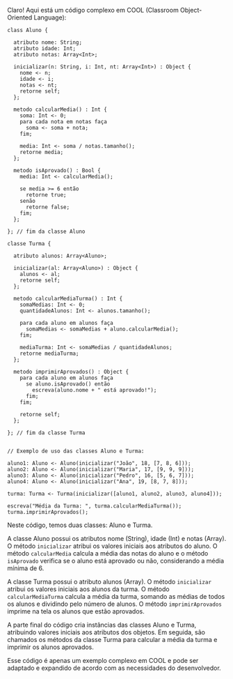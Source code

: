 Claro! Aqui está um código complexo em COOL (Classroom Object-Oriented Language):

```
class Aluno {

  atributo nome: String;
  atributo idade: Int;
  atributo notas: Array<Int>;
  
  inicializar(n: String, i: Int, nt: Array<Int>) : Object {
    nome <- n;
    idade <- i;
    notas <- nt;
    retorne self;
  };
  
  metodo calcularMedia() : Int {
    soma: Int <- 0;
    para cada nota em notas faça
      soma <- soma + nota;
    fim;
    
    media: Int <- soma / notas.tamanho();
    retorne media;
  };
  
  metodo isAprovado() : Bool {
    media: Int <- calcularMedia();
    
    se media >= 6 então
      retorne true;
    senão
      retorne false;
    fim;
  };
  
}; // fim da classe Aluno

classe Turma {

  atributo alunos: Array<Aluno>;
  
  inicializar(al: Array<Aluno>) : Object {
    alunos <- al;
    retorne self;
  };
  
  metodo calcularMediaTurma() : Int {
    somaMedias: Int <- 0;
    quantidadeAlunos: Int <- alunos.tamanho();
    
    para cada aluno em alunos faça
      somaMedias <- somaMedias + aluno.calcularMedia();
    fim;
    
    mediaTurma: Int <- somaMedias / quantidadeAlunos;
    retorne mediaTurma;
  };
  
  metodo imprimirAprovados() : Object {
    para cada aluno em alunos faça
      se aluno.isAprovado() então
        escreva(aluno.nome + " está aprovado!");
      fim;
    fim;
    
    retorne self;
  };
  
}; // fim da classe Turma


// Exemplo de uso das classes Aluno e Turma:

aluno1: Aluno <- Aluno(inicializar("João", 18, [7, 8, 6]));
aluno2: Aluno <- Aluno(inicializar("Maria", 17, [9, 9, 9]));
aluno3: Aluno <- Aluno(inicializar("Pedro", 16, [5, 6, 7]));
aluno4: Aluno <- Aluno(inicializar("Ana", 19, [8, 7, 8]));

turma: Turma <- Turma(inicializar([aluno1, aluno2, aluno3, aluno4]));

escreva("Média da Turma: ", turma.calcularMediaTurma());
turma.imprimirAprovados();
```

Neste código, temos duas classes: Aluno e Turma. 

A classe Aluno possui os atributos nome (String), idade (Int) e notas (Array<Int>). O método `inicializar` atribui os valores iniciais aos atributos do aluno. O método `calcularMedia` calcula a média das notas do aluno e o método `isAprovado` verifica se o aluno está aprovado ou não, considerando a média mínima de 6.

A classe Turma possui o atributo alunos (Array<Aluno>). O método `inicializar` atribui os valores iniciais aos alunos da turma. O método `calcularMediaTurma` calcula a média da turma, somando as médias de todos os alunos e dividindo pelo número de alunos. O método `imprimirAprovados` imprime na tela os alunos que estão aprovados.

A parte final do código cria instâncias das classes Aluno e Turma, atribuindo valores iniciais aos atributos dos objetos. Em seguida, são chamados os métodos da classe Turma para calcular a média da turma e imprimir os alunos aprovados.

Esse código é apenas um exemplo complexo em COOL e pode ser adaptado e expandido de acordo com as necessidades do desenvolvedor.